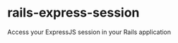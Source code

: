 rails-express-session
=====================

Access your ExpressJS session in your Rails application
